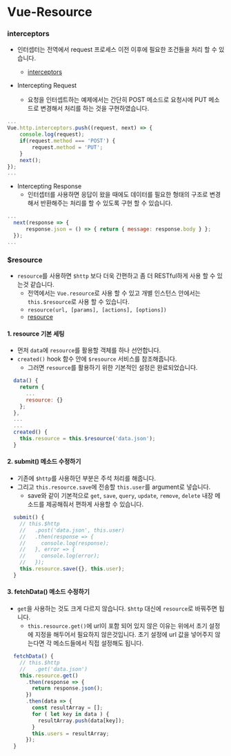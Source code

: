 # Vue-Resource
### interceptors

- 인터셉터는 전역에서 request 프로세스 이전 이후에 필요한 조건들을 처리 할 수 있습니다.
  - [interceptors](https://github.com/pagekit/vue-resource/blob/develop/docs/http.md#interceptors)

- Intercepting Request
  - 요청을 인터셉트하는 예제에서는 간단히 POST 메소드로 요청시에 PUT 메소드로 변경해서 처리를 하는 것을 구현하였습니다.

```js
...
Vue.http.interceptors.push((request, next) => {
    console.log(request);
    if(request.method === 'POST') {
        request.method = 'PUT';
    }
    next();
});
...
```

- Intercepting Response
  - 인터셉터를 사용하면 응답이 왔을 때에도 데이터를 필요한 형태의 구조로 변경해서 반환해주는 처리를 할 수 있도록 구현 할 수 있습니다.

```js
...
  next(response => {
      response.json = () => { return { message: response.body } };
  });
...
```


### $resource

- `resource`를 사용하면 `$http` 보다 더욱 간편하고 좀 더 RESTful하게 사용 할 수 있는것 같습니다.
  - 전역에서는 `Vue.resource`로 사용 할 수 있고 개별 인스턴스 안에서는 `this.$resource`로 사용 할 수 있습니다.
  - `resource(url, [params], [actions], [options])`
  - [resource](https://github.com/pagekit/vue-resource/blob/develop/docs/resource.md)


#### 1. resource 기본 세팅

- 먼저 `data`에 `resource`를 활용할 객체를 하나 선언합니다.
- `created()` hook 함수 안에 `$resource` 서비스를 참조해줍니다.
  - 그러면 `resource`를 활용하기 위한 기본적인 설정은 완료되었습니다.

```js
  data() {
    return {
      ...
      resource: {}
    };
  },
  ...
  ...
  created() {
    this.resource = this.$resource('data.json');
  }
```

#### 2. submit() 메소드 수정하기

- 기존에 `$http`를 사용하던 부분은 주석 처리를 해줍니다.
- 그리고 `this.resource.save`에 전송할 `this.user`를 argument로 넣습니다.
  - save와 같이 기본적으로 `get`, `save`, `query`, `update`, `remove`, `delete` 내장 메소드를 제공해줘서 편하게 사용할 수 있습니다.

```js
  submit() {
    // this.$http
    //   .post('data.json', this.user)
    //   .then(response => {
    //     console.log(response);
    //   }, error => {
    //     console.log(error);
    //   });
    this.resource.save({}, this.user);
  }
```

#### 3. fetchData() 메소드 수정하기

- `get`을 사용하는 것도 크게 다르지 않습니다. `$http` 대신에 `resource`로 바꿔주면 됩니다.
  - `this.resource.get()`에 url이 포함 되어 있지 않은 이유는 위에서 초기 설정에 지정을 해두어서 필요하지 않은것입니다. 초기 설정에 url 값을 넣어주지 않는다면 각 메소드들에서 직접 설정해도 됩니다.

```js
  fetchData() {
    // this.$http
    //   .get('data.json')
    this.resource.get()
      .then(response => {
        return response.json();
      })
      .then(data => {
        const resultArray = [];
        for ( let key in data ) {
          resultArray.push(data[key]);
        }
        this.users = resultArray;
      });
  }
```

